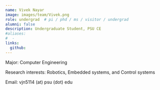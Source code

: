```yaml
---
name: Vivek Nayar
image: images/team/Vivek.png
role: undergrad  # pi / phd / ms / visitor / undergrad
alumni: false  
description: Undergraduate Student, PSU CE
#aliases:
#  - 
links:
  github: 
---
```


Major: Computer Engineering

Research interests: Robotics, Embedded systems, and Control systems

Email: vjn5114 (at) psu (dot) edu